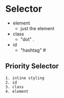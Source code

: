 # Selector

- element
  - just the element
- class
  - "dot" .
- id
  - "hashtag" #

## Priority Selector

    1. inline styling
    2. id
    3. class
    4. element
